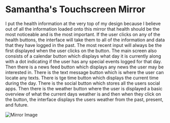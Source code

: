 # Samantha's Touchscreen Mirror 
I put the health information at the very top of my design because I believe out of all the information loaded onto this mirror that health should be the most noticeable and is the most important. If the user clicks on any of the health buttons, the interface will take them to all of the information and data that they have logged in the past. The most recent input will always be the first displayed when the user clicks on the button. The main screen also consists of a calendar button which displays what day it is currently along with a dot indicating if the user has any special events logged for that day. Then there is a news feed button which displays any news the user may be interested in. There is the text message button which is where the user can locate any texts. There is tge time button which displays the current time during the day. There is the social button which stores all the users social apps. Then there is the weather button where the user is displayed a basic overview of what the current days weather is and then when they click on the button, the interface displays the users weather from the past, present, and future.

![Mirror Image](https://github.com/samanthaaucoin08/p2.Samantha.Aucoin/blob/main/IMG_1030.png)

